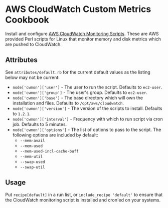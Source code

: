 # AWS CloudWatch Custom Metrics Cookbook

Install and configure [AWS CloudWatch Monitoring Scripts](http://docs.aws.amazon.com/AWSEC2/latest/UserGuide/mon-scripts.html). These are AWS provided Perl scripts for Linux that monitor memory and disk metrics which are pushed to CloudWatch.

## Attributes

See `attributes/default.rb` for the current default values as the listing below may not be current:

- `node['cwmon']['user']` - The user to run the script. Defaults to `ec2-user`.
- `node['cwmon']['group']` - The user's group. Defaults to `ec2-user`.
- `node['cwmon']['base']` - The base directory which will own the installation and files. Defaults to  `/opt/aws/cloudwatch`.
- `node['cwmon']['version']` - The version of the scripts to install. Defaults to `1.2.1`.
- `node['cwmon']['interval']` - Frequency with which to run script via cron job. Defaults to 5 minutes.
- `node['cwmon']['options']` - The list of options to pass to the script. The following options are included by default:
    - `--mem-avail`
    - `--mem-used`
    - `--mem-used-incl-cache-buff`
    - `--mem-util`
    - `--swap-used`
    - `--swap-util`

## Usage

Put `recipe[default]` in a run list, or `include_recipe 'default'` to ensure that
the CloudWatch monitoring script is installed and cron'ed on your systems.
